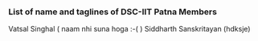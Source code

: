 ### List of name and taglines of DSC-IIT Patna Members 

Vatsal Singhal ( naam nhi suna hoga :-( )
Siddharth Sanskritayan (hdksje)

